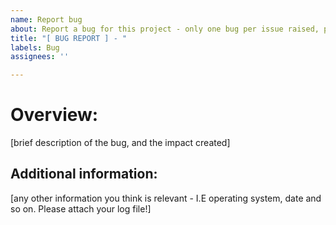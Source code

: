 ```yaml
---
name: Report bug
about: Report a bug for this project - only one bug per issue raised, please
title: "[ BUG REPORT ] - "
labels: Bug
assignees: ''

---
```


# Overview:
[brief description of the bug, and the impact created]

## Additional information:
[any other information you think is relevant - I.E operating system, date and so on. Please attach your log file!]
